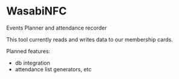 # WasabiNFC
Events Planner and attendance recorder

This tool currently reads and writes data to our membership cards.

Planned features: 
* db integration
* attendance list generators, etc
